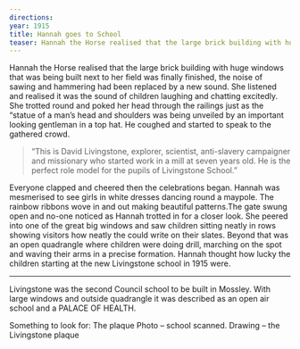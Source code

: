 ```yaml
---
directions:
year: 1915
title: Hannah goes to School
teaser: Hannah the Horse realised that the large brick building with huge windows that was being built next to her field was finally finished, the noise of sawing and hammering had been replaced by a new sound.
---
```


Hannah the Horse realised that the large brick building with huge windows that was being built next to her field was finally finished, the noise of sawing and hammering had been replaced by a new sound. She listened and realised it was the sound of children laughing and chatting excitedly. She trotted round and poked her head through the railings just as the “statue of a man’s head and shoulders was being unveiled by an important looking gentleman in a top hat. He coughed and started to speak to the gathered crowd.

> “This is David Livingstone, explorer, scientist, anti-slavery campaigner and missionary who started work in a mill at seven years old. He is the perfect role model for the pupils of Livingstone School.”

Everyone clapped and cheered then the celebrations began. Hannah was mesmerised to see girls in white dresses dancing round a maypole. The rainbow ribbons wove in and out making beautiful patterns.The gate swung open and no-one noticed as Hannah trotted in for a closer look. She peered into one of the great big windows and saw children sitting neatly in rows showing visitors how neatly the could write on their slates. Beyond that was an open quadrangle where children were doing drill, marching on the spot and waving their arms in a precise formation. Hannah thought how lucky the children starting at the new Livingstone school in 1915 were.

---

Livingstone was the second Council school to be built in Mossley. With large windows and outside quadrangle it was described as an open air school and a PALACE OF HEALTH.

Something to look for: The plaque
Photo – school scanned.
Drawing – the Livingstone plaque
